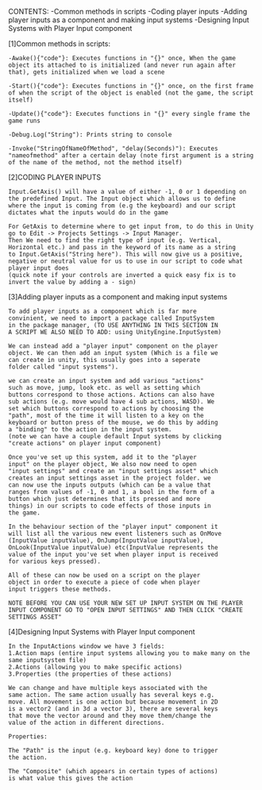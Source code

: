 CONTENTS:
    -Common methods in scripts
    -Coding player inputs
    -Adding player inputs as a component and making input systems
    -Designing Input Systems with Player Input component

[1]Common methods in scripts:

    -Awake(){"code"}: Executes functions in "{}" once, When the game object its attached to is initialized (and never run again after that), gets initialized when we load a scene
    
    -Start(){"code"}: Executes functions in "{}" once, on the first frame of when the script of the object is enabled (not the game, the script itself)
    
    -Update(){"code"}: Executes functions in "{}" every single frame the game runs
    
    -Debug.Log("String"): Prints string to console
    
    -Invoke("StringOfNameOfMethod", "delay(Seconds)"): Executes "nameofmethod" after a certain delay (note first argument is a string of the name of the method, not the method itself)

[2]CODING PLAYER INPUTS

    Input.GetAxis() will have a value of either -1, 0 or 1 depending on the predefined Input. The Input object which allows us to define 
    where the input is coming from (e.g the keyboard) and our script dictates what the inputs would do in the game

    For GetAxis to determine where to get input from, to do this in Unity go to Edit -> Projects Settings -> Input Manager.
    Then We need to find the right type of input (e.g. Vertical, Horizontal etc.) and pass in the keyword of its name as a string
    to Input.GetAxis("String here"). This will now give us a positive, negative or neutral value for us to use in our script to code what player input does
    (quick note if your controls are inverted a quick easy fix is to invert the value by adding a - sign)

[3]Adding player inputs as a component and making input systems

    To add player inputs as a component which is far more 
    convinient, we need to import a package called InputSystem 
    in the package manager, (TO USE ANYTHING IN THIS SECTION IN 
    A SCRIPT WE ALSO NEED TO ADD: using UnityEngine.InputSystem)

    We can instead add a "player input" component on the player 
    object. We can then add an input system (Which is a file we 
    can create in unity, this usually goes into a seperate 
    folder called "input systems").

    we can create an input system and add various "actions" 
    such as move, jump, look etc. as well as setting which 
    buttons correspond to those actions. Actions can also have 
    sub actions (e.g. move would have 4 sub actions, WASD). We 
    set which buttons correspond to actions by choosing the 
    "path", most of the time it will listen to a key on the 
    keyboard or button press of the mouse, we do this by adding 
    a "binding" to the action in the input system. 
    (note we can have a couple default Input systems by clicking 
    "create actions" on player input component)

    Once you've set up this system, add it to the "player 
    input" on the player object, We also now need to open 
    "input settings" and create an "input settings asset" which 
    creates an input settings asset in the project folder. we 
    can now use the inputs outputs (which can be a value that 
    ranges from values of -1, 0 and 1, a bool in the form of a 
    button which just determines that its pressed and more 
    things) in our scripts to code effects of those inputs in 
    the game.

    In the behaviour section of the "player input" component it 
    will list all the various new event listeners such as OnMove
    (InputValue inputValue), OnJump(InputValue inputValue), 
    OnLook(InputValue inputValue) etc(InputValue represents the 
    value of the input you've set when player input is received 
    for various keys pressed). 
    
    All of these can now be used on a script on the player 
    object in order to execute a piece of code when player 
    input triggers these methods.

    NOTE BEFORE YOU CAN USE YOUR NEW SET UP INPUT SYSTEM ON THE PLAYER INPUT COMPONENT GO TO "OPEN INPUT SETTINGS" AND THEN CLICK "CREATE SETTINGS ASSET"

[4]Designing Input Systems with Player Input component
    
    In the InputActions window we have 3 fields:
    1.Action maps (entire input systems allowing you to make many on the same inputsystem file)
    2.Actions (allowing you to make specific actions)
    3.Properties (the properties of these actions)

    We can change and have multiple keys associated with the 
    same action. The same action usually has several keys e.g. 
    move. All movement is one action but because movement in 2D 
    is a vector2 (and in 3d a vector 3), there are several keys 
    that move the vector around and they move them/change the 
    value of the action in different directions.

    Properties:

    The "Path" is the input (e.g. keyboard key) done to trigger 
    the action.

    The "Composite" (which appears in certain types of actions) 
    is what value this gives the action



